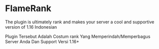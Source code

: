# FlameRank
The plugin is ultimately rank and makes your server a cool and supportive version of 1.16
Indonesian

Plugin Tersebut Adalah Costum rank Yang Memperindah/Memperbagus Server Anda Dan Support Versi 1.16+
